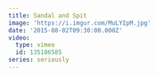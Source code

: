 ```yaml
---
title: Sandal and Spit
image: 'https://i.imgur.com/MuLYIpM.jpg'
date: '2015-08-02T09:30:00.000Z'
video:
  type: vimeo
  id: 135186585
series: seriously
---
```


